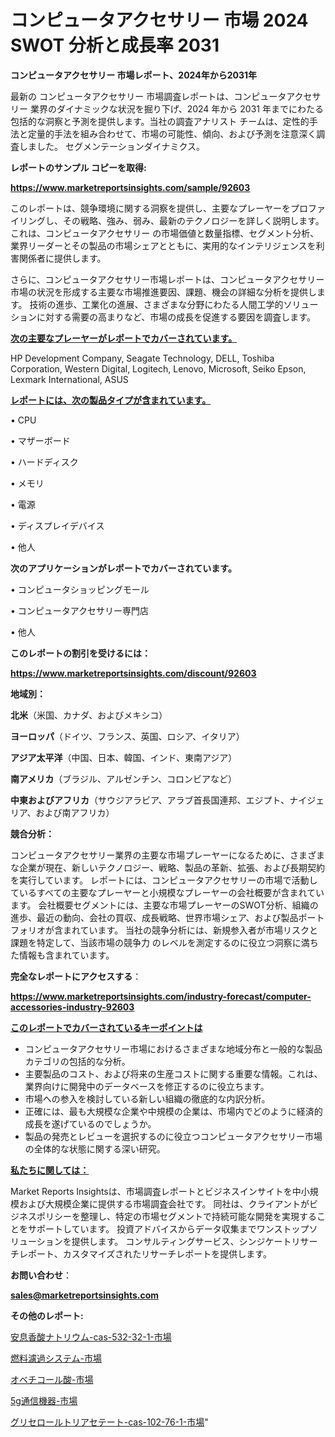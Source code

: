 # コンピュータアクセサリー 市場 2024 SWOT 分析と成長率 2031

<strong>コンピュータアクセサリー 市場レポート、2024年から2031年</strong>

最新の コンピュータアクセサリー 市場調査レポートは、コンピュータアクセサリー 業界のダイナミックな状況を掘り下げ、2024 年から 2031 年までにわたる包括的な洞察と予測を提供します。当社の調査アナリスト チームは、定性的手法と定量的手法を組み合わせて、市場の可能性、傾向、および予測を注意深く調査しました。 セグメンテーションダイナミクス。



<strong>レポートのサンプル コピーを取得:</strong> <a href=https://www.marketreportsinsights.com/sample/92603>

<strong><u>https://www.marketreportsinsights.com/sample/92603</u></strong></a>

このレポートは、競争環境に関する洞察を提供し、主要なプレーヤーをプロファイリングし、その戦略、強み、弱み、最新のテクノロジーを詳しく説明します。 これは、コンピュータアクセサリー の市場価値と数量指標、セグメント分析、業界リーダーとその製品の市場シェアとともに、実用的なインテリジェンスを利害関係者に提供します。

さらに、コンピュータアクセサリー市場レポートは、コンピュータアクセサリー市場の状況を形成する主要な市場推進要因、課題、機会の詳細な分析を提供します。 技術の進歩、工業化の進展、さまざまな分野にわたる人間工学的ソリューションに対する需要の高まりなど、市場の成長を促進する要因を調査します。



<strong><u>次の主要なプレーヤーがレポートでカバーされています。</u></strong>

HP Development Company, Seagate Technology, DELL, Toshiba Corporation, Western Digital, Logitech, Lenovo, Microsoft, Seiko Epson, Lexmark International, ASUS



<strong><u><b>レポートには、次の製品タイプが含まれています。</b></u></strong>

• CPU

• マザーボード

• ハードディスク

• メモリ

• 電源

• ディスプレイデバイス

• 他人



<strong><b>次のアプリケーションがレポートでカバーされています。</b></strong>

• コンピュータショッピングモール

• コンピュータアクセサリー専門店

• 他人



<strong><b>このレポートの割引を受けるには：</b></strong><a href=https://www.marketreportsinsights.com/discount/92603>

<strong><u>https://www.marketreportsinsights.com/discount/92603</u></strong></a>



<strong>地域別：</strong>



<strong>北米</strong>（米国、カナダ、およびメキシコ）



<strong>ヨーロッパ</strong>（ドイツ、フランス、英国、ロシア、イタリア）



<strong>アジア太平洋</strong>（中国、日本、韓国、インド、東南アジア）



<strong>南アメリカ</strong>（ブラジル、アルゼンチン、コロンビアなど）



<strong>中東およびアフリカ</strong>（サウジアラビア、アラブ首長国連邦、エジプト、ナイジェリア、および南アフリカ）



<strong>競合分析：</strong>

コンピュータアクセサリー業界の主要な市場プレーヤーになるために、さまざまな企業が現在、新しいテクノロジー、戦略、製品の革新、拡張、および長期契約を実行しています。 レポートには、コンピュータアクセサリーの市場で活動しているすべての主要なプレーヤーと小規模なプレーヤーの会社概要が含まれています。 会社概要セグメントには、主要な市場プレーヤーのSWOT分析、組織の進歩、最近の動向、会社の買収、成長戦略、世界市場シェア、および製品ポートフォリオが含まれています。 当社の競争分析には、新規参入者が市場リスクと課題を特定して、当該市場の競争力 のレベルを測定するのに役立つ洞察に満ちた情報も含まれています。



<strong>完全なレポートにアクセスする</strong>：

<a href=https://www.marketreportsinsights.com/industry-forecast/computer-accessories-industry-92603>

<strong><u>https://www.marketreportsinsights.com/industry-forecast/computer-accessories-industry-92603</u></strong></a>



<strong><u><b>このレポートでカバーされているキーポイントは</b></u></strong>
<ul>
  <li>コンピュータアクセサリー市場におけるさまざまな地域分布と一般的な製品カテゴリの包括的な分析。</li>
  <li>主要製品のコスト、および将来の生産コストに関する重要な情報。これは、業界向けに開発中のデータベースを修正するのに役立ちます。</li>
  <li>市場への参入を検討している新しい組織の徹底的な内訳分析。</li>
  <li>正確には、最も大規模な企業や中規模の企業は、市場内でどのように経済的成長を遂げているのでしょうか。</li>
  <li>製品の発売とレビューを選択するのに役立つコンピュータアクセサリー市場の全体的な状態に関する深い研究。</li>
</ul>


<strong><u><b>私たちに関しては：</b></u></strong>

Market Reports Insightsは、市場調査レポートとビジネスインサイトを中小規模および大規模企業に提供する市場調査会社です。 同社は、クライアントがビジネスポリシーを整理し、特定の市場セグメントで持続可能な開発を実現することをサポートしています。 投資アドバイスからデータ収集までワンストップソリューションを提供します。 コンサルティングサービス、シンジケートリサーチレポート、カスタマイズされたリサーチレポートを提供します。



<strong><b>お問い合わせ</b></strong>：

<a href=mailto:sales@marketreportsinsights.com>

<strong><u>sales@marketreportsinsights.com</u></strong></a>



<strong>その他のレポート:</strong>

<a href=https://www.linkedin.com/pulse/安息香酸ナトリウム-cas-532-32-1-市場-2023-推進要因と成長機会-geucf/>安息香酸ナトリウム-cas-532-32-1-市場</a>

<a href=https://www.linkedin.com/pulse/燃料濾過システム-市場-2023-総利益と主要ベンダー-2030-consumer-connection-collective-360-67wtf/>燃料濾過システム-市場</a>

<a href=https://www.linkedin.com/pulse/オベチコール酸-市場-2023-総合分析と事業成長戦略-2030-pr-news-hub-dqw4f/>オベチコール酸-市場</a>

<a href=https://www.linkedin.com/pulse/5g通信機器-市場-2023-swot-分析と最新イノベーション-2030-rqxgf/>5g通信機器-市場</a>

<a href=https://www.linkedin.com/pulse/グリセロールトリアセテート-cas-102-76-1-市場-2023-総利益と主要ベンダー-rmpdf/>グリセロールトリアセテート-cas-102-76-1-市場</a>"
